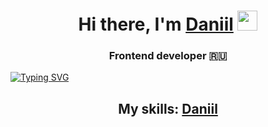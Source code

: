 <h1 align="center">Hi there, I'm <a href="https://daniilshat.ru/" target="_blank">Daniil</a> 
<img src="https://github.com/blackcater/blackcater/raw/main/images/Hi.gif" height="32"/></h1>
<h3 align="center">Frontend developer 🇷🇺</h3>

<a href="https://git.io/typing-svg"><img src="https://readme-typing-svg.herokuapp.com?font=Fira+Code&pause=1000&color=F7CC44&width=435&lines=Software+engineer" alt="Typing SVG" /></a>

<h2 align="center">My skills: <a href="https://daniilshat.ru/" target="_blank">Daniil</a> 
